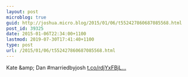 ```yaml
---
layout: post
microblog: true
guid: http://joshua.micro.blog/2015/01/06/t552427860687085568.html
post_id: 39325
date: 2015-01-06T22:34:00+1100
lastmod: 2019-07-30T17:41:40+1100
type: post
url: /2015/01/06/t552427860687085568.html
---
```

Kate &amp;amp; Dan #marriedbyjosh [t.co/rdjYxFBjL...](http://t.co/rdjYxFBjLG)
